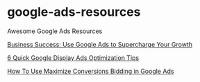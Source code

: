 # google-ads-resources
Awesome Google Ads Resources

[Business Success: Use Google Ads to Supercharge Your Growth](https://www.adlabz.co/use-google-ads-to-grow-your-business)

[6 Quick Google Display Ads Optimization Tips](https://www.youtube.com/watch?v=n5nJ1zfH6uY&t=598s)

[How To Use Maximize Conversions Bidding in Google Ads](https://www.storegrowers.com/maximize-conversions-google-ads/)

